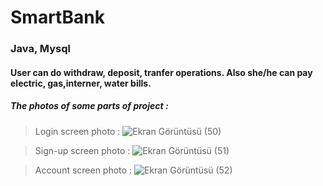 # SmartBank
### Java, Mysql
#### User can do withdraw, deposit, tranfer operations. Also she/he can pay electric, gas,interner, water bills.
##### The photos of some parts of project :
> Login screen photo :
![Ekran Görüntüsü (50)](https://user-images.githubusercontent.com/80145532/125034618-d7cfac00-e0a1-11eb-9874-7b5e10540dbd.png)




> Sign-up screen photo :
![Ekran Görüntüsü (51)](https://user-images.githubusercontent.com/80145532/125034651-e0c07d80-e0a1-11eb-9c64-5fd145042e2c.png)




>Account screen photo :
![Ekran Görüntüsü (52)](https://user-images.githubusercontent.com/80145532/125034667-e61dc800-e0a1-11eb-891a-662518792e6b.png)
